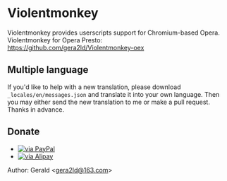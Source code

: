 Violentmonkey
=============

Violentmonkey provides userscripts support for Chromium-based Opera.  
Violentmonkey for Opera Presto: <https://github.com/gera2ld/Violentmonkey-oex>

Multiple language
---
If you'd like to help with a new translation, please download `_locales/en/messages.json` and translate it into your own language. Then you may either send the new translation to me or make a pull request. Thanks in advance.

Donate
---
* [![via PayPal](https://www.paypal.com/de_DE/DE/i/logo/paypal_logo.gif)](https://www.paypal.com/cgi-bin/webscr?cmd=_donations&business=gera2ld@163.com&no_shipping=1&lc=US&currency_code=USD)
* [![via Alipay](https://img.alipay.com/sys/personalprod/style/mc/btn-index.png)](http://me.alipay.com/gera2ld)

Author: Gerald &lt;<gera2ld@163.com>&gt;
